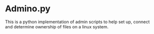 # Admino.py
This is a python implementation of admin scripts to help set up, connect and determine ownership of files on a linux system.
